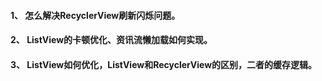 #### 1、	怎么解决RecyclerView刷新闪烁问题。

#### 2、	ListView的卡顿优化、资讯流懒加载如何实现。

#### 3、	ListView如何优化，ListView和RecyclerView的区别，二者的缓存逻辑。
